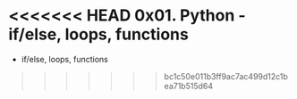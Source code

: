 <<<<<<< HEAD
0x01. Python - if/else, loops, functions
=======

 - if/else, loops, functions
>>>>>>> bc1c50e011b3ff9ac7ac499d12c1bea71b515d64
